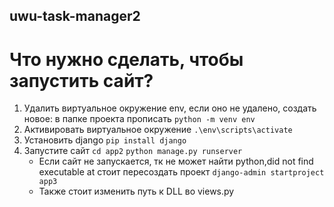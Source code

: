 ## uwu-task-manager2
# Что нужно сделать, чтобы запустить сайт?
1. Удалить виртуальное окружение env, если оно не удалено, создать новое: в папке проекта прописать ```python -m venv env```
2. Активировать виртуальное окружение ```.\env\scripts\activate```
3. Установить django ```pip install django```
4. Запустите сайт ```cd app2``` ```python manage.py runserver```
   - Если сайт не запускается, тк не может найти python,did not find executable at стоит пересоздать проект ```django-admin startproject app3```
   - Также стоит изменить путь к DLL во views.py
